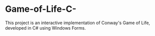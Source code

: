 # Game-of-Life-C-
This project is an interactive implementation of Conway's Game of Life, developed in C# using Windows Forms. 
